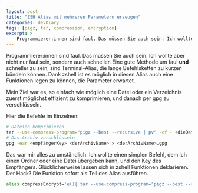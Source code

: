 ```yaml
---
layout: post
title: "ZSH Alias mit mehreren Parametern erzeugen"
categories: devDiary
tags: [pigz, tar, compression, encryption]
excerpt: >
    Programmierer:innen sind faul. Das müssen Sie auch sein. Ich wollte aber nicht nur faul sein, sondern auch schneller. Eine gute Methode um faul und schneller zu sein, sind Terminal-Alias, die lange Befehlsketten zu kurzen bündeln können.
---
```


Programmierer:innen sind faul. Das müssen Sie auch sein. Ich wollte aber nicht nur faul sein, sondern auch schneller. Eine gute Methode um faul **und** schneller zu sein, sind Terminal-Alias, die lange Befehlsketten zu kurzen bündeln können. Dank zshell ist es möglich in diesen Alias auch eine Funktionen legen zu können, die Parameter erwartet.

Mein Ziel war es, so einfach wie möglich eine Datei oder ein Verzeichnis zuerst möglichst effizient zu komprimieren, und danach per gpg zu verschlüsseln.

Hier die Befehle im Einzelnen:

```bash
# Dateien komprimieren
tar --use-compress-program="pigz --best --recursive | pv" -cf - <dieDaten>
# Das Archiv verschlüsseln
gpg -ear <empfängerKey> <derArchivName> > <derArchivName>.gpg 
```

Das war mir alles zu umständlich. Ich wollte einen simplen Befehl, dem ich einen Ordner oder eine Datei übergeben kann, und den Key des Empfängers. Glücklicherweise lassen sich in zshell Funktionen deklarieren. Der Hack? Die Funktion sofort als Teil des Alias ausführen.

```bash
alias compressEncrypt='e(){ tar --use-compress-program="pigz --best --recursive | pv -p -t -e" -cf - $1 | gpg -ear $2 > $1.tar.gz.gpg };e'
```